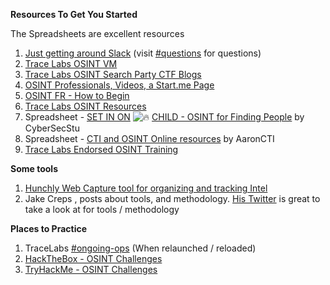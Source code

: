 **Resources To Get You Started**

The Spreadsheets are excellent resources
1.  [Just getting around Slack](https://slack.com/help/articles/360059928654-How-to-use-Slack--your-quick-start-guide)  (visit  [#questions](https://tracelabs.slack.com/archives/CAYUEQMGT)  for questions)
2. [Trace Labs OSINT VM](https://www.tracelabs.org/trace-labs-osint-vm/)
3. [Trace Labs OSINT Search Party CTF Blogs](https://github.com/tracelabs/searchparty-ctf-writeups/blob/master/searchparty-ctf-writeups.md)
4.  [OSINT Professionals, Videos, a Start.me Page](https://start.me/p/xbEwoa/09-industry-professionals)
5.  [OSINT FR - How to Begin](https://osintfr.com/en/how-to-begin-faq/)
6. [Trace Labs OSINT Resources](https://www.tracelabs.org/resources/)
7. Spreadsheet - [SET IN ON](https://docs.google.com/spreadsheets/d/1JxBbMt4JvGr--G0Pkl3jP9VDTBunR2uD3_faZXDvhxc) ![:fire:](:/24e07a28c2174e938e161d6d47c58740) [CHILD - OSINT for Finding People](https://docs.google.com/spreadsheets/d/1JxBbMt4JvGr--G0Pkl3jP9VDTBunR2uD3_faZXDvhxc) by CyberSecStu
8. Spreadsheet - [CTI and OSINT Online resources](https://docs.google.com/spreadsheets/d/1klugQqw6POlBtuzon8S0b18-gpsDwX-5OYRrB7TyNEw) by AaronCTI
9. [Trace Labs Endorsed OSINT Training](https://www.tracelabs.org/supporters/partners)

**Some tools**

1.  [Hunchly Web Capture tool for organizing and tracking Intel](https://www.hunch.ly/)
2.  Jake Creps , posts about tools, and methodology. [His Twitter](https://twitter.com/jakecreps)  is great to take a look at for tools / methodology

**Places to Practice**

1.  TraceLabs  [#ongoing-ops](https://tracelabs.slack.com/archives/CCA14984C)  (When relaunched / reloaded)
2.  [HackTheBox - OSINT Challenges](https://www.hackthebox.eu/)
3.  [TryHackMe - OSINT Challenges](https://tryhackme.com/)
